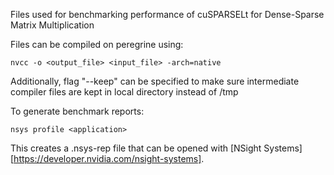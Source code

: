 Files used for benchmarking performance of cuSPARSELt for Dense-Sparse Matrix Multiplication

Files can be compiled on peregrine using:

```
nvcc -o <output_file> <input_file> -arch=native
```
Additionally, flag "--keep" can be specified to make sure intermediate compiler files are kept in local directory instead of /tmp

To generate benchmark reports:
```
nsys profile <application>
```
This creates a .nsys-rep file that can be opened with [NSight Systems][https://developer.nvidia.com/nsight-systems].

